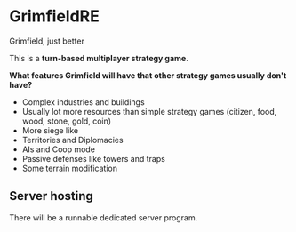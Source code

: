 # GrimfieldRE
 Grimfield, just better

This is a **turn-based multiplayer strategy game**.

**What features Grimfield will have that other strategy games usually don't have?**
- Complex industries and buildings
- Usually lot more resources than simple strategy games (citizen, food, wood, stone, gold, coin)
- More siege like
- Territories and Diplomacies
- AIs and Coop mode
- Passive defenses like towers and traps
- Some terrain modification

## Server hosting

There will be a runnable dedicated server program.<br>
